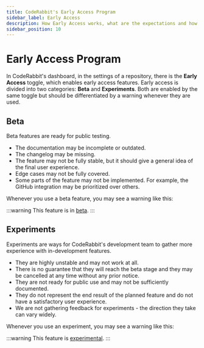 ```yaml
---
title: CodeRabbit's Early Access Program
sidebar_label: Early Access
description: How Early Access works, what are the expectations and how to get started.
sidebar_position: 10
---
```


# Early Access Program

In CodeRabbit's dashboard, in the settings of a repository, there is the **Early Access** toggle, which enables early access features. Early access is divided into two categories: **Beta** and **Experiments**. Both are enabled by the same toggle but should be differentiated by a warning whenever they are used.

## Beta

Beta features are ready for public testing.

- The documentation may be incomplete or outdated.
- The changelog may be missing.
- The feature may not be fully stable, but it should give a general idea of the final user experience.
- Edge cases may not be fully covered.
- Some parts of the feature may not be implemented. For example, the GitHub integration may be prioritized over others.

Whenever you use a beta feature, you may see a warning like this:

:::warning
This feature is in [beta](/early-access#beta).
:::

## Experiments

Experiments are ways for CodeRabbit's development team to gather more experience with in-development features.

- They are highly unstable and may not work at all.
- There is no guarantee that they will reach the beta stage and they may be cancelled at any time without any prior notice.
- They are not ready for public use and may not be sufficiently documented.
- They do not represent the end result of the planned feature and do not have a satisfactory user experience.
- We are not gathering feedback for experiments - the direction they take can vary widely.

Whenever you use an experiment, you may see a warning like this:

:::warning
This feature is [experimental](/early-access#experiments).
:::
